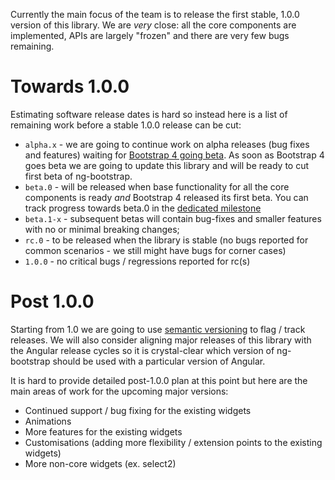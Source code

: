 Currently the main focus of the team is to release the first stable, 1.0.0 version of this library. We are _very_ close: all the core components are implemented, APIs are largely "frozen" and there are very few bugs remaining. 

# Towards 1.0.0

Estimating software release dates is hard so instead here is a list of remaining work before a stable 1.0.0 release can be cut:

* `alpha.x` - we are going to continue work on alpha releases (bug fixes and features) waiting for [Bootstrap 4 going beta](https://github.com/twbs/bootstrap/milestone/41). As soon as Bootstrap 4 goes beta we are going to update this library and will be ready to cut first beta of ng-bootstrap.
* `beta.0` - will be released when base functionality for all the core components is ready _and_ Bootstrap 4 released its first beta. You can track progress towards beta.0 in the [dedicated milestone](https://github.com/ng-bootstrap/ng-bootstrap/milestone/4)
* `beta.1-x` - subsequent betas will contain bug-fixes and smaller features with no or minimal breaking changes;
* `rc.0` - to be released when the library is stable (no bugs reported for common scenarios - we still might have bugs for corner cases)
* `1.0.0` - no critical bugs / regressions reported for rc(s)

# Post 1.0.0

Starting from 1.0 we are going to use [semantic versioning](http://semver.org/) to flag / track releases. We will also consider aligning major releases of this library with the Angular release cycles so it is crystal-clear which version of ng-bootstrap should be used with a particular version of Angular.

It is hard to provide detailed post-1.0.0 plan at this point but here are the main areas of work for the upcoming major versions:
* Continued support / bug fixing for the existing widgets
* Animations
* More features for the existing widgets
* Customisations (adding more flexibility / extension points to the existing widgets)
* More non-core widgets (ex. select2)
